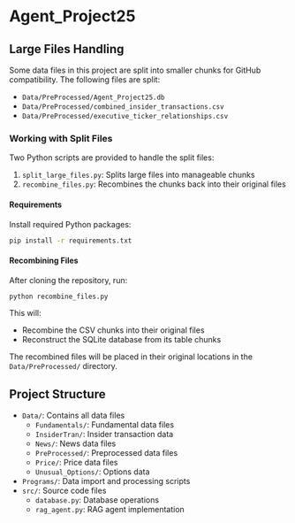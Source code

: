# Agent_Project25

## Large Files Handling

Some data files in this project are split into smaller chunks for GitHub compatibility. The following files are split:

- `Data/PreProcessed/Agent_Project25.db`
- `Data/PreProcessed/combined_insider_transactions.csv`
- `Data/PreProcessed/executive_ticker_relationships.csv`

### Working with Split Files

Two Python scripts are provided to handle the split files:

1. `split_large_files.py`: Splits large files into manageable chunks
2. `recombine_files.py`: Recombines the chunks back into their original files

#### Requirements

Install required Python packages:
```bash
pip install -r requirements.txt
```

#### Recombining Files

After cloning the repository, run:
```bash
python recombine_files.py
```

This will:
- Recombine the CSV chunks into their original files
- Reconstruct the SQLite database from its table chunks

The recombined files will be placed in their original locations in the `Data/PreProcessed/` directory.

## Project Structure

- `Data/`: Contains all data files
  - `Fundamentals/`: Fundamental data files
  - `InsiderTran/`: Insider transaction data
  - `News/`: News data files
  - `PreProcessed/`: Preprocessed data files
  - `Price/`: Price data files
  - `Unusual_Options/`: Options data
- `Programs/`: Data import and processing scripts
- `src/`: Source code files
  - `database.py`: Database operations
  - `rag_agent.py`: RAG agent implementation

